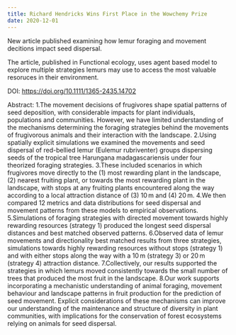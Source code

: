 ```yaml
---
title: Richard Hendricks Wins First Place in the Wowchemy Prize
date: 2020-12-01
---
```


New article published examining how lemur foraging and movement decitions impact seed dispersal. 

<!--more-->

The article, published in Functional ecology, uses agent based model to explore multiple strategies lemurs may use to access the most valuable resoruces in their environment. 

DOI: https://doi.org/10.1111/1365-2435.14702

Abstract:
1.The movement decisions of frugivores shape spatial patterns of seed deposition, with considerable impacts for plant individuals, populations and communities.
However, we have limited understanding of the mechanisms determining the foraging strategies behind the movements of frugivorous animals and their interaction with the landscape.
2.Using spatially explicit simulations we examined the movements and seed dispersal of red-bellied lemur (Eulemur rubriventer) groups dispersing seeds of the tropical tree Harungana madagascariensis under four theorized foraging strategies.
3.These included scenarios in which frugivores move directly to the (1) most rewarding plant in the landscape, (2) nearest fruiting plant, or towards the most rewarding plant in the landscape, with stops at any fruiting plants encountered along the way according to a local attraction distance of (3) 10 m and (4) 20 m.
4.We then compared 12 metrics and data distributions for seed dispersal and movement patterns from these models to empirical observations.
5.Simulations of foraging strategies with directed movement towards highly rewarding resources (strategy 1) produced the longest seed dispersal distances and best matched observed patterns.
6.Observed data of lemur movements and directionality best matched results from three strategies, simulations towards highly rewarding resources without stops (strategy 1) and with either stops along the way with a 10 m (strategy 3) or 20 m (strategy 4) attraction distance.
7.Collectively, our results supported the strategies in which lemurs moved consistently towards the small number of trees that produced the most fruit in the landscape.
8.Our work supports incorporating a mechanistic understanding of animal foraging, movement behaviour and landscape patterns in fruit production for the prediction of seed movement. Explicit considerations of these mechanisms can improve our understanding of the maintenance and structure of diversity in plant communities, with implications for the conservation of forest ecosystems relying on animals for seed dispersal.